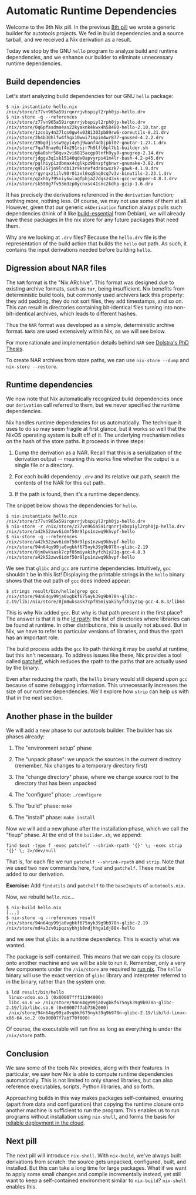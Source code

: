 # Automatic Runtime Dependencies

Welcome to the 9th Nix pill. In the previous [8th pill](08-generic-builders.md) we wrote a generic builder for autotools projects. We fed in build dependencies and a source tarball, and we received a Nix derivation as a result.

Today we stop by the GNU `hello` program to analyze build and runtime dependencies, and we enhance our builder to eliminate unnecessary runtime dependencies.

## Build dependencies

Let's start analyzing build dependencies for our GNU `hello` package:

```console
$ nix-instantiate hello.nix
/nix/store/z77vn965a59irqnrrjvbspiyl2rph0jp-hello.drv
$ nix-store -q --references /nix/store/z77vn965a59irqnrrjvbspiyl2rph0jp-hello.drv
/nix/store/0q6pfasdma4as22kyaknk4kwx4h58480-hello-2.10.tar.gz
/nix/store/1zcs1y4n27lqs0gw4v038i303pb89rw6-coreutils-8.21.drv
/nix/store/2h4b30hlfw4fhqx10wwi71mpim4wr877-gnused-4.2.2.drv
/nix/store/39bgdjissw9gyi4y5j9wanf4dbjpbl07-gnutar-1.27.1.drv
/nix/store/7qa70nay0if4x291rsjr7h9lfl6pl7b1-builder.sh
/nix/store/g6a0shr58qvx2vi6815acgp9lnfh9yy8-gnugrep-2.14.drv
/nix/store/jdggv3q1sb15140qdx0apvyrps41m4lr-bash-4.2-p45.drv
/nix/store/pglhiyp1zdbmax4cglkpz98nspfgbnwr-gnumake-3.82.drv
/nix/store/q9l257jn9lndbi3r9ksnvf4dr8cwxzk7-gawk-4.1.0.drv
/nix/store/rgyrqxz1ilv90r01zxl0sq5nq0cq7v3v-binutils-2.23.1.drv
/nix/store/qzxhby795niy6wlagfpbja27dgsz43xk-gcc-wrapper-4.8.3.drv
/nix/store/sk590g7fv53m3zp0ycnxsc41snc2kdhp-gzip-1.6.drv
```

It has precisely the derivations referenced in the `derivation` function; nothing more, nothing less. Of course, we may not use some of them at all. However, given that our generic `mkDerivation` function always pulls such dependencies (think of it like [build-essential](https://packages.debian.org/unstable/build-essential) from Debian), we will already have these packages in the nix store for any future packages that need them.

Why are we looking at `.drv` files? Because the `hello.drv` file is the representation of the build action that builds the `hello` out path. As such, it contains the input derivations needed before building `hello`.

## Digression about NAR files

The `NAR` format is the "Nix ARchive". This format was designed due to existing archive formats, such as `tar`, being insufficient. Nix benefits from deterministic build tools, but commonly used archivers lack this property: they add padding, they do not sort files, they add timestamps, and so on. This can result in directories containing bit-identical files turning into non-bit-identical archives, which leads to different hashes.

Thus the `NAR` format was developed as a simple, deterministic archive format. `NAR`s are used extensively within Nix, as we will see below.

For more rationale and implementation details behind `NAR` see [Dolstra's PhD Thesis](http://nixos.org/~eelco/pubs/phd-thesis.pdf).

To create NAR archives from store paths, we can use `nix-store --dump` and `nix-store --restore`.

## Runtime dependencies

We now note that Nix automatically recognized build dependencies once our `derivation` call referred to them, but we never specified the runtime dependencies.

Nix handles runtime dependencies for us automatically. The technique it uses to do so may seem fragile at first glance, but it works so well that the NixOS operating system is built off of it. The underlying mechanism relies on the hash of the store paths. It proceeds in three steps:

1.  Dump the derivation as a NAR. Recall that this is a serialization of the derivation output \-- meaning this works fine whether the output is a single file or a directory.

2.  For each build dependency `.drv` and its relative out path, search the contents of the NAR for this out path.

3.  If the path is found, then it's a runtime dependency.

The snippet below shows the dependencies for `hello`.

```console
$ nix-instantiate hello.nix
/nix/store/z77vn965a59irqnrrjvbspiyl2rph0jp-hello.drv
$ nix-store -r /nix/store/z77vn965a59irqnrrjvbspiyl2rph0jp-hello.drv
/nix/store/a42k52zwv6idmf50r9lps1nzwq9khvpf-hello
$ nix-store -q --references /nix/store/a42k52zwv6idmf50r9lps1nzwq9khvpf-hello
/nix/store/94n64qy99ja0vgbkf675nyk39g9b978n-glibc-2.19
/nix/store/8jm0wksask7cpf85miyakihyfch1y21q-gcc-4.8.3
/nix/store/a42k52zwv6idmf50r9lps1nzwq9khvpf-hello
```

We see that `glibc` and `gcc` are runtime dependencies. Intuitively, `gcc` shouldn't be in this list! Displaying the printable strings in the `hello` binary shows that the out path of `gcc` does indeed appear:

```console
$ strings result/bin/hello|grep gcc
/nix/store/94n64qy99ja0vgbkf675nyk39g9b978n-glibc-2.19/lib:/nix/store/8jm0wksask7cpf85miyakihyfch1y21q-gcc-4.8.3/lib64
```

This is why Nix added `gcc`. But why is that path present in the first place? The answer is that it is the [ld rpath](http://en.wikipedia.org/wiki/Rpath): the list of directories where libraries can be found at runtime. In other distributions, this is usually not abused. But in Nix, we have to refer to particular versions of libraries, and thus the rpath has an important role.

The build process adds the `gcc` lib path thinking it may be useful at runtime, but this isn't necessary. To address issues like these, Nix provides a tool called [patchelf](https://nixos.org/patchelf.html), which reduces the rpath to the paths that are actually used by the binary.

Even after reducing the rpath, the `hello` binary would still depend upon `gcc` because of some debugging information. This unnecessarily increases the size of our runtime dependencies. We'll explore how `strip` can help us with that in the next section.

## Another phase in the builder

We will add a new phase to our autotools builder. The builder has six phases already:

1.  The "environment setup" phase

2.  The "unpack phase": we unpack the sources in the current directory (remember, Nix changes to a temporary directory first)

3.  The "change directory" phase, where we change source root to the directory that has been unpacked

4.  The "configure" phase: `./configure`

5.  The "build" phase: `make`

6.  The "install" phase: `make install`

Now we will add a new phase after the installation phase, which we call the "fixup" phase. At the end of the `builder.sh`, we append:

```console
find $out -type f -exec patchelf --shrink-rpath '{}' \; -exec strip '{}' \; 2>/dev/null
```

That is, for each file we run `patchelf --shrink-rpath` and `strip`. Note that we used two new commands here, `find` and `patchelf`. These must be added to our derivation.

**Exercise:** Add `findutils` and `patchelf` to the `baseInputs` of `autotools.nix`.

Now, we rebuild `hello.nix`...

```console
$ nix-build hello.nix
[...]
$ nix-store -q --references result
/nix/store/94n64qy99ja0vgbkf675nyk39g9b978n-glibc-2.19
/nix/store/md4a3zv0ipqzsybhjb8ndjhhga1dj88x-hello
```

and we see that `glibc` is a runtime dependency. This is exactly what we wanted.

The package is self-contained. This means that we can copy its closure onto another machine and we will be able to run it. Remember, only a very few components under the `/nix/store` are required to [run nix](02-install-on-your-running-system.md). The `hello` binary will use the exact version of `glibc` library and interpreter referred to in the binary, rather than the system one:

```console
$ ldd result/bin/hello
 linux-vdso.so.1 (0x00007fff11294000)
 libc.so.6 => /nix/store/94n64qy99ja0vgbkf675nyk39g9b978n-glibc-2.19/lib/libc.so.6 (0x00007f7ab7362000)
 /nix/store/94n64qy99ja0vgbkf675nyk39g9b978n-glibc-2.19/lib/ld-linux-x86-64.so.2 (0x00007f7ab770f000)
```

Of course, the executable will run fine as long as everything is under the `/nix/store` path.

## Conclusion

We saw some of the tools Nix provides, along with their features. In particular, we saw how Nix is able to compute runtime dependencies automatically. This is not limited to only shared libraries, but can also reference executables, scripts, Python libraries, and so forth.

Approaching builds in this way makes packages self-contained, ensuring (apart from data and configuration) that copying the runtime closure onto another machine is sufficient to run the program. This enables us to run programs without installation using `nix-shell`, and forms the basis for [reliable deployment in the cloud](https://nixos.org/manual/nix/stable/introduction.html).

## Next pill

The next pill will introduce `nix-shell`. With `nix-build`, we've always built derivations from scratch: the source gets unpacked, configured, built, and installed. But this can take a long time for large packages. What if we want to apply some small changes and compile incrementally instead, yet still want to keep a self-contained environment similar to `nix-build`? `nix-shell` enables this.
